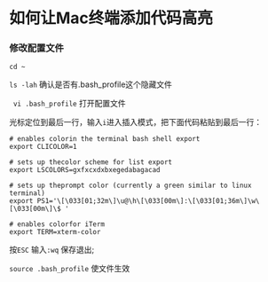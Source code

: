 
# 如何让Mac终端添加代码高亮

### 修改配置文件

`cd ~` 

`ls -lah` 确认是否有.bash_profile这个隐藏文件

` vi .bash_profile` 打开配置文件

光标定位到最后一行，输入`i`进入插入模式，把下面代码粘贴到最后一行：

```
# enables colorin the terminal bash shell export
export CLICOLOR=1

# sets up thecolor scheme for list export
export LSCOLORS=gxfxcxdxbxegedabagacad

# sets up theprompt color (currently a green similar to linux terminal)
export PS1='\[\033[01;32m\]\u@\h\[\033[00m\]:\[\033[01;36m\]\w\[\033[00m\]\$ '

# enables colorfor iTerm
export TERM=xterm-color
```

按`ESC` 输入`:wq` 保存退出;

`source .bash_profile` 使文件生效
